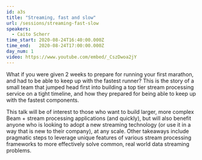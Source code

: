 ```yaml
---
id: a3s
title: "Streaming, fast and slow"
url: /sessions/streaming-fast-slow
speakers:
  - Caito Scherr
time_start: 2020-08-24T16:40:00.000Z
time_end:   2020-08-24T17:00:00.000Z
day_num: 1
video: https://www.youtube.com/embed/_CszDwoa2jY
---
```


What if you were given 2 weeks to prepare for running your first marathon, and had to be able to keep up with the fastest runner?
This is the story of a small team that jumped head first into building a top tier stream processing service on a tight timeline, and how they prepared for being able to keep up with the fastest components.

This talk will be of interest to those who want to build larger, more complex Beam + stream processing applications (and quickly), but will also benefit anyone who is looking to adopt a new streaming technology (or use it in a way that is new to their company), at any scale. Other takeaways include pragmatic steps to leverage unique features of various stream processing frameworks to more effectively solve common, real world data streaming problems.